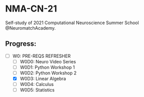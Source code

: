 # NMA-CN-21
Self-study of 2021 Computational Neuroscience Summer School @NeuromatchAcademy.
## Progress:
  - [ ] W0: PRE-REQS REFRESHER
    - [ ] W0D0: Neuro Video Series
    - [ ] W0D1: Python Workshop 1
    - [ ] W0D2: Python Workshop 2
    - [x] W0D3: Linear Algebra
    - [ ] W0D4: Calculus
    - [ ] W0D5: Statistics